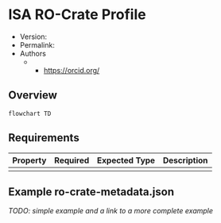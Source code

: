 # ISA RO-Crate Profile

* Version: 
* Permalink: 
* Authors
  *  - https://orcid.org/

## Overview

```mermaid
flowchart TD

```

## Requirements

| Property | Required | Expected Type | Description |
|----------|----------|---------------|-------------|
| | | | |

## Example ro-crate-metadata.json

_TODO: simple example and a link to a more complete example_
